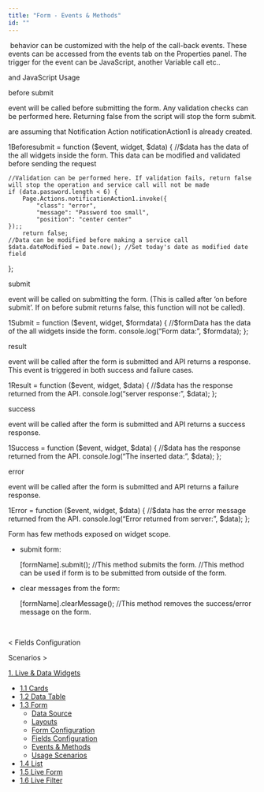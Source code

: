 ```yaml
---
title: "Form - Events & Methods"
id: ""
---
```


 behavior can be customized with the help of the call-back events. These events can be accessed from the events tab on the Properties panel. The trigger for the event can be JavaScript, another Variable call etc..

and JavaScript Usage

before submit

event will be called before submitting the form. Any validation checks can be performed here. Returning false from the script will stop the form submit.

are assuming that Notification Action notificationAction1 is already created.

1Beforesubmit = function ($event, widget, $data) {
    //$data has the data of the all widgets inside the form. This data can be modified and validated before sending the request

    //Validation can be performed here. If validation fails, return false will stop the operation and service call will not be made
    if (data.password.length < 6) {
        Page.Actions.notificationAction1.invoke({
            "class": "error",
            "message": "Password too small",
            "position": "center center"
    });;
        return false;
    //Data can be modified before making a service call
    $data.dateModified = Date.now(); //Set today's date as modified date field
};

submit

event will be called on submitting the form. (This is called after ‘on before submit’. If on before submit returns false, this function will not be called).

1Submit = function ($event, widget, $formdata) { 
//$formData has the data of the all widgets inside the form.
console.log(“Form data:”, $formdata);
};

result

event will be called after the form is submitted and API returns a response. This event is triggered in both success and failure cases.

1Result = function ($event, widget, $data) { 
//$data has the response returned from the API.
console.log(“server response:”, $data);
};

success

event will be called after the form is submitted and API returns a success response.

1Success = function ($event, widget, $data) { 
//$data has the response returned from the API.
console.log(“The inserted data:”, $data);
};

error

event will be called after the form is submitted and API returns a failure response.

1Error = function ($event, widget, $data) { 
//$data has the error message returned from the API.
console.log(“Error returned from server:”, $data);
};

Form has few methods exposed on widget scope.

- submit form:
    
    \[formName\].submit();
    //This method submits the form. 
    //This method can be used if form is to be submitted from outside of the form.
    
- clear messages from the form:
    
    \[formName\].clearMessage();
    //This method removes the success/error message on the form.
    
     

< Fields Configuration

Scenarios >

[1\. Live & Data Widgets](/learn/app-development/widgets/widget-library/#data-live)

- [1.1 Cards](/learn/app-development/widgets/datalive/cards/)
- [1.2 Data Table](/learn/app-development/widgets/datalive/data-table/)
- [1.3 Form](/learn/app-development/widgets/datalive/form/)
    - [Data Source](/learn/app-development/widgets/datalive/form/form-data-source/)
    - [Layouts](/learn/app-development/widgets/datalive/form/form-layouts/)
    - [Form Configuration](/learn/app-development/widgets/datalive/form/form-configurations/)
    - [Fields Configuration](/learn/app-development/widgets/datalive/form/form-fields-configuration/)
    - [Events & Methods](/learn/app-development/widgets/datalive/form/form-events-methods/)
    - [Usage Scenarios](/learn/app-development/widgets/datalive/form/form-usage-scenarios/)
- [1.4 List](/learn/app-development/widgets/datalive/list/)
- [1.5 Live Form](/learn/app-development/widgets/datalive/live-form/)
- [1.6 Live Filter](/learn/app-development/widgets/datalive/live-filter/)
